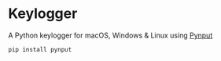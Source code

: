 # Keylogger

A Python keylogger for macOS, Windows & Linux using [Pynput](https://github.com/moses-palmer/pynput)

``pip install pynput``
